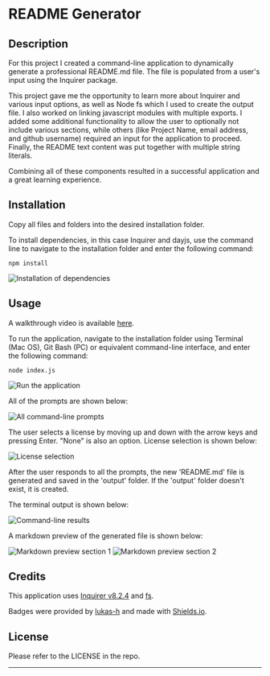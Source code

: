 # README Generator

## Description 

For this project I created a command-line application to dynamically generate a professional README.md file. The file is populated from a user's input using the Inquirer package.

This project gave me the opportunity to learn more about Inquirer and various input options, as well as Node fs which I used to create the output file. I also worked on linking javascript modules with multiple exports. I added some additional functionality to allow the user to optionally not include various sections, while others (like Project Name, email address, and github username) required an input for the application to proceed. Finally, the README text content was put together with multiple string literals.

Combining all of these components resulted in a successful application and a great learning experience.


## Installation

Copy all files and folders into the desired installation folder.

To install dependencies, in this case Inquirer and dayjs, use the command line to navigate to the installation folder and enter the following command:

```npm install```

![Installation of dependencies](assets/images/npm-install.png)

## Usage 

A walkthrough video is available [here](https://watch.screencastify.com/v/vZVssm5QmaWJ03VtbOpy).

To run the application, navigate to the installation folder using Terminal (Mac OS), Git Bash (PC) or equivalent command-line interface, and enter the following command:

```node index.js```

![Run the application](assets/images/run-app.png)

All of the prompts are shown below:

![All command-line prompts](assets/images/all-prompts.png)

The user selects a license by moving up and down with the arrow keys and pressing Enter. "None" is also an option. License selection is shown below:

![License selection](assets/images/license.png)

After the user responds to all the prompts, the new 'README.md' file is generated and saved in the 'output' folder. If the 'output' folder doesn't exist, it is created.

The terminal output is shown below:

![Command-line results](assets/images/results.png)

A markdown preview of the generated file is shown below:

![Markdown preview section 1](assets/images/markdown-preview1.png)
![Markdown preview section 2](assets/images/markdown-preview2.png)


## Credits

This application uses [Inquirer v8.2.4](https://www.npmjs.com/package/inquirer/v/8.2.4) and [fs](https://nodejs.org/api/fs.html#file-system).

Badges were provided by [lukas-h](https://gist.github.com/lukas-h/2a5d00690736b4c3a7ba) and made with [Shields.io](http://shields.io/).


## License

Please refer to the LICENSE in the repo.


---

